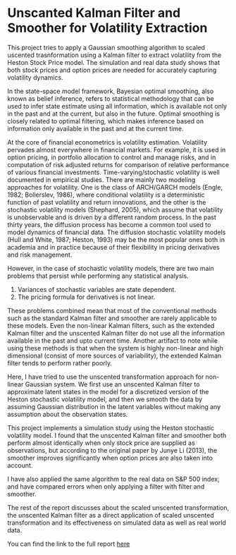 # Unscanted Kalman Filter and Smoother for Volatility Extraction
  
This project tries to apply a Gaussian smoothing algorithm to scaled uscented trasnformation using a Kalman filter to extract volatility from the Heston Stock Price model. The simulation and real data study shows that both stock prices and option prices are needed for accurately capturing volatility dynamics.  
  
In the state-space model framework, Bayesian optimal smoothing, also known as belief inference, refers to statistical methodology that can be used to infer state estimate using all information, which is available not only in the past and at the current, but also in the future. Optimal smoothing is closely related to optimal filtering, which makes inference based on information only available in the past and at the current time.  
  
At the core of financial econometrics is volatility estimation. Volatility pervades almost everywhere in financial markets. For example, it is used in option pricing, in portfolio allocation to control and manage risks, and in computation of risk adjusted returns for comparison of relative performance of various financial investments. Time-varying/stochastic volatility is well documented in empirical studies. There are mainly two modeling approaches for volatility. One is the class of ARCH/GARCH models (Engle, 1982; Bollerslev, 1986), where conditional volatility is a deterministic function of past volatility and return innovations, and the other is the stochastic volatility models (Shephard, 2005), which assume that volatility is unobservable and is driven by a different random process. In the past thirty years, the diffusion process has become a common tool used to model dynamics of financial data. The diffusion stochastic volatility models (Hull and White, 1987; Heston, 1993) may be the most popular ones both in academia and in practice because of their flexibility in pricing derivatives and risk management.  
  
However, in the case of stochastic volatility models, there are two main problems that persist while performing any statistical analysis.  
1. Variances of stochastic variables are state dependent.  
2. The pricing formula for derivatives is not linear.  
  
These problems combined mean that most of the conventional methods such as the standard Kalman filter and smoother are rarely applicable to these models. Even the non-linear Kalman filters, such as the extended Kalman filter and the unscented Kalman filter do not use all the information available in the past and upto current time. Another artifact to note while using these methods is that when the system is highly non-linear and high dimensional (consist of more sources of variability), the extended Kalman filter tends to perform rather poorly.  
  
Here, I have tried to use the unscented transformation approach for non-linear Gaussian system. We first use an unscented Kalman filter to approximate latent states in the model for a discretized version of the Heston stochastic volatility model, and then we smooth the data by assuming Gaussian distribution in the latent variables without making any assumption about the observation states.  
  
This project implements a simulation study using the Heston stochastic volatility model. I found that the unscented Kalman filter and smoother both perform almost identically when only stock price are supplied as observations, but according to the original paper by Junye Li (2013), the smoother improves significantly when option prices are also taken into account.  
  
I have also applied the same algorithm to the real data on S&P 500 index, and have compared errors when only applying a filter with filter and smoother.  
  
The rest of the report discusses about the scaled unscented transformation, the unscented Kalman filter as a direct application of scaled unscented transformation and its effectiveness on simulated data as well as real world data.  

You can find the link to the full report [here](https://github.com/Lord-DVD/UKF/blob/main/DesaiVatsal_ACMA830_Project1_Report.pdf)
